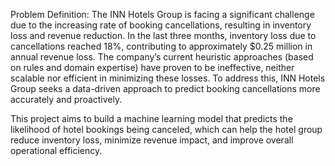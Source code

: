 Problem Definition: The INN Hotels Group is facing a significant challenge due to the increasing rate of booking cancellations, resulting in inventory loss and revenue reduction. In the last three months, inventory loss due to cancellations reached 18%, contributing to approximately $0.25 million in annual revenue loss. The company’s current heuristic approaches (based on rules and domain expertise) have proven to be ineffective, neither scalable nor efficient in minimizing these losses. To address this, INN Hotels Group seeks a data-driven approach to predict booking cancellations more accurately and proactively.

This project aims to build a machine learning model that predicts the likelihood of hotel bookings being canceled, which can help the hotel group reduce inventory loss, minimize revenue impact, and improve overall operational efficiency.
